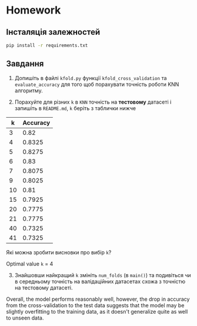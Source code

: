 # Homework


## Інсталяція залежностей

```bash
pip install -r requirements.txt
```


## Завдання

1. Допишіть в файлі `kfold.py` функції `kfold_cross_validation` та `evaluate_accuracy` для того щоб порахувати точність роботи KNN алгоритму.

2. Порахуйте для різних `k` в `KNN` точність на **тестовому** датасеті і запишіть в `README.md`, `k` беріть з таблички нижче

 k | Accuracy
---|----------
 3 | 0.82
 4 | 0.8325
 5 | 0.8275
 6 | 0.83
 7 | 0.8075
 9 | 0.8025
10 | 0.81
15 | 0.7925
20 | 0.7775
21 | 0.7775
40 | 0.7325
41 | 0.7325

Які можна зробити висновки про вибір `k`?

Optimal value `k` = 4 

3. Знайшовши найкращий `k` змініть `num_folds` (в `main()`) та подивіться чи в середньому точність на валідаційних датасетах схожа з точністю на тестовому датасеті.

Overall, the model performs reasonably well, however, the drop in accuracy 
from the cross-validation to the test data suggests that the model may be slightly 
overfitting to the training data, as it doesn't generalize quite as well to unseen data.
